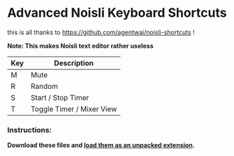 # Advanced Noisli Keyboard Shortcuts
this is all thanks to https://github.com/agentwaj/noisli-shortcuts !

<b>Note: This makes Noisli text editor rather useless<b>

Key | Description
---|---
M | Mute
R | Random
S | Start / Stop Timer
T | Toggle Timer / Mixer View

### Instructions:
Download these files and [load them as an unpacked extension](https://developer.chrome.com/extensions/getstarted#unpacked).
